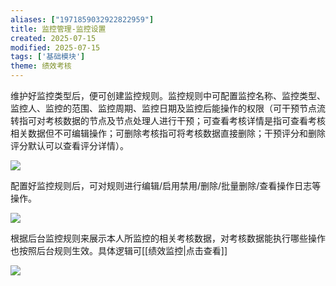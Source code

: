 ```yaml
---
aliases: ["1971859032922822959"]
title: 监控管理-监控设置
created: 2025-07-15
modified: 2025-07-15
tags: ['基础模块']
theme: 绩效考核
---
```


维护好监控类型后，便可创建监控规则。监控规则中可配置监控名称、监控类型、监控人、监控的范围、监控周期、监控日期及监控后能操作的权限（可干预节点流转指可对考核数据的节点及节点处理人进行干预；可查看考核详情是指可查看考核相关数据但不可编辑操作；可删除考核指可将考核数据直接删除；干预评分和删除评分默认可以查看评分详情）。

![](d3e9cabce256bc8c4c53b3227158b940.jpg)

配置好监控规则后，可对规则进行编辑/启用禁用/删除/批量删除/查看操作日志等操作。

![](0440f6775825b59d015feb50bcdba08b.jpg)

根据后台监控规则来展示本人所监控的相关考核数据，对考核数据能执行哪些操作也按照后台规则生效。具体逻辑可[[绩效监控|点击查看]]

![](2e0f3338d567299433916109516cbb1c.jpg)